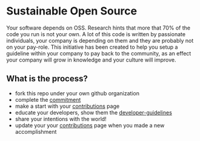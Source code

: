 # Sustainable Open Source

Your software depends on OSS. Research hints that more that 70% of the code you run is not your own. A lot of this code is written by passionate individuals, your company is depending on them and they are probably not on your pay-role. This initiative has been created to help you setup a guideline within your company to pay back to the community, as an effect your company will grow in knowledge and your culture will improve. 

## What is the process?

- fork this repo under your own github organization
- complete the [commitment](commitment.md)
- make a start with your [contributions](contributions.md) page
- educate your developers, show them the [developer-guidelines](developer-guidelines.md)
- share your intentions with the world!
- update your your [contributions](contributions.md) page when you made a new accomplishment